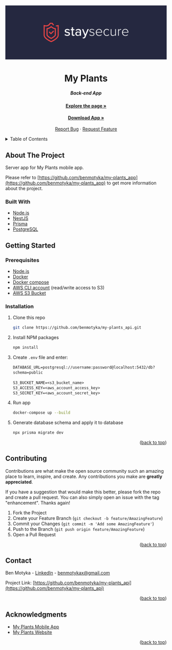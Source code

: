 <a name="readme-top"></a>

<br />
<div align="center">
  <a href="https://github.com/benmotyka/my-plants_api">
    <img src="readme/banner.svg" alt="Banner">
  </a>
  <h1 align="center">My Plants</h1>
  <h5 align="center">Back-end App</h5>
  <p align="center">
    <a href="https://harmonious-entremet-3dda15.netlify.app/"><h4>Explore the page »</h4></a>
    <a href="https://harmonious-entremet-3dda15.netlify.app/#download"><h4>Download App »</h4></a>
    <a href="https://github.com/benmotyka/my-plants_api/issues">Report Bug</a>
    ·
    <a href="https://github.com/benmotyka/my-plants_api/issues">Request Feature</a>
  </p>
</div>

<!-- TABLE OF CONTENTS -->
<details>
  <summary>Table of Contents</summary>
  <ol>
    <li>
      <a href="#about-the-project">About The Project</a>
      <ul>
        <li><a href="#built-with">Built With</a></li>
      </ul>
    </li>
    <li>
      <a href="#getting-started">Getting Started</a>
      <ul>
        <li><a href="#prerequisites">Prerequisites</a></li>
        <li><a href="#installation">Installation</a></li>
      </ul>
    </li>
    <li><a href="#contributing">Contributing</a></li>
    <li><a href="#contact">Contact</a></li>
    <li><a href="#acknowledgments">Acknowledgments</a></li>
  </ol>
</details>

<!-- ABOUT THE PROJECT -->

## About The Project

Server app for My Plants mobile app. 

Please refer to [https://github.com/benmotyka/my-plants_app](https://github.com/benmotyka/my-plants_app) to get more information about the project.

### Built With

* [Node.js](https://nodejs.org/)
* [NestJS](https://nestjs.com/)
* [Prisma](https://www.prisma.io/)
* [PostgreSQL](https://www.postgresql.org/)

<!-- GETTING STARTED -->

## Getting Started

### Prerequisites

- [Node.js](https://nodejs.org/en/download/)
- [Docker](https://docs.docker.com/get-docker/)
- [Docker compose](https://docs.docker.com/compose/install/)
- [AWS CLI account](https://aws.amazon.com/) (read/write access to S3)
- [AWS S3 Bucket](https://aws.amazon.com/s3/)

### Installation

1. Clone this repo
   ```sh
   git clone https://github.com/benmotyka/my-plants_api.git
   ```
2. Install NPM packages
   ```sh
   npm install
   ```
3. Create `.env` file and enter:
   ```
   DATABASE_URL=postgresql://username:password@localhost:5432/db?schema=public 

   S3_BUCKET_NAME=<s3_bucket_name>
   S3_ACCESS_KEY=<aws_account_access_key>
   S3_SECRET_KEY=<aws_account_secret_key>
   ```
4. Run app
   ```sh
   docker-compose up --build
   ```
5. Generate database schema and apply it to database
   ```sh
   npx prisma migrate dev
   ```

<p align="right">(<a href="#readme-top">back to top</a>)</p>

<!-- CONTRIBUTING -->

## Contributing

Contributions are what make the open source community such an amazing place to learn, inspire, and create. Any contributions you make are **greatly appreciated**.

If you have a suggestion that would make this better, please fork the repo and create a pull request. You can also simply open an issue with the tag "enhancement".
Thanks again!

1. Fork the Project
2. Create your Feature Branch (`git checkout -b feature/AmazingFeature`)
3. Commit your Changes (`git commit -m 'Add some AmazingFeature'`)
4. Push to the Branch (`git push origin feature/AmazingFeature`)
5. Open a Pull Request

<p align="right">(<a href="#readme-top">back to top</a>)</p>

<!-- LICENSE
## License

Distributed under the MIT License. See `LICENSE.txt` for more information.

<p align="right">(<a href="#readme-top">back to top</a>)</p>
 -->

## Contact

Ben Motyka - [LinkedIn](https://www.linkedin.com/in/ben-motyka-97a729240/) - benmotykax@gmail.com

Project Link: [https://github.com/benmotyka/my-plants_api](https://github.com/benmotyka/my-plants_api)

<p align="right">(<a href="#readme-top">back to top</a>)</p>

<!-- ACKNOWLEDGMENTS -->
## Acknowledgments

* [My Plants Mobile App](https://github.com/benmotyka/my-plants_app)
* [My Plants Website](https://github.com/benmotyka/my-plants_front)

<p align="right">(<a href="#readme-top">back to top</a>)</p>